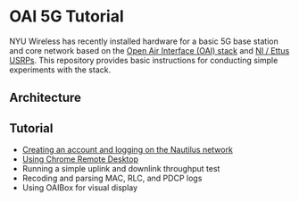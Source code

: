 # OAI 5G Tutorial

NYU Wireless has recently installed hardware for a basic 5G base station and core network based on the [Open Air Interface (OAI) stack](https://gitlab.eurecom.fr/oai/openairinterface5g) and [NI / Ettus USRPs](https://kb.ettus.com/OAI_Reference_Architecture_for_5G_and_6G_Research_with_USRP).  This repository provides basic instructions for conducting simple experiments with the stack.

## Architecture

## Tutorial 
*  [Creating an account and logging on the Nautilus network](./docs/login.md)
*  [Using Chrome Remote Desktop](./docs/chromeremote.md)
*  Running a simple uplink and downlink throughput test
*  Recoding and parsing MAC, RLC, and PDCP logs
*  Using OAIBox for visual display
